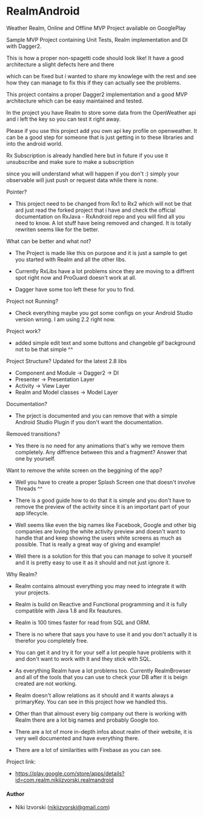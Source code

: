 # RealmAndroid
Weather Realm, Online and Offline MVP Project available on GooglePlay

Sample MVP Project containing Unit Tests, Realm implementation and DI with Dagger2. 

This is how a proper non-spagetti code should look like! It have a good architecture a slight defects here and there 

which can be fixed but i wanted to share my knowlege with the rest and see how they can manage to fix this if they can actually see the problems. 

This project contains a proper Dagger2 implementation and a good MVP architecture which can be easy maintained and tested.

In the project you have Realm to store some data from the OpenWeather api and i left the key so you can test it right away.

Please if you use this project add you own api key profile on openweather. It can be a good step for someone that is just getting in to these libraries and into the android world.

Rx Subscription is already handled here but in future if you use it unsubscribe and make sure to make a subscription 

since you will understand what will happen if you don't :) simply your observable will just push or request data while there is none.

Pointer?

- This project need to be changed from Rx1 to Rx2 which will not be that ard just read the forked project that i have and check the official documentation on RxJava - RxAndroid repo and you will find all you need to know. A lot stuff have being removed and changed. It is totally rewriten seems like for the better.

What can be better and what not?

- The Project is made like this on purpose and it is just a sample to get you started with Realm and all the other libs.

- Currently RxLibs have a lot problems since they are moving to a diffrent spot right now and ProGuard doesn't work at all.

- Dagger have some too left these for you to find.

Project not Running? 

- Check everything maybe you got some configs on your Android Studio version wrong. I am using 2.2 right now.

Project work?

- added simple edit text and some buttons and changeble gif background not to be that simple ^^

Project Structure? Updated for the latest 2.8 libs

- Component and Module -> Dagger2 -> DI
- Presenter -> Presentation Layer
- Activity -> View Layer
- Realm and Model classes -> Model Layer

Documentation?

- The prject is documented and you can remove that with a simple Android Studio Plugin if you don't want the documentation.

Removed transitions?

- Yes there is no need for any animations that's why we remove them completely. Any diffrence between this and a fragment? Answer that one by yourself.

Want to remove the white screen on the beggining of the app?

- Well you have to create a proper Splash Screen one that doesn't involve Threads ^^

- There is a good guide how to do that it is simple and you don't have to remove the preview of the activity since it is an important part of your app lifecycle.

- Well seems like even the big names like Facebook, Google and other big companies are loving the white activity preview and
doesn't want to handle that and keep showing the users white screens as much as possible. That is really a great way of giving and example!

- Well there is a solution for this that you can manage to solve it yourself and it is pretty easy to use it as it should and not just ignore it.

Why Realm?

- Realm contains almoust everything you may need to integrate it with your projects.

- Realm is build on Reactive and Functional programming and it is fully compatible with Java 1.8 and Rx feautures.

- Realm is 100 times faster for read from SQL and ORM. 

- There is no where that says you have to use it and you don't actually it is therefor you completely free.

- You can get it and try it for your self a lot people have problems with it and don't want to work with it and they stick with SQL.

- As everything Realm have a lot problems too. Currently RealmBrowser and all of the tools that you can use to check your DB after it is beign
created are not working. 

- Realm doesn't allow relations as it should and it wants always a primaryKey. You can see in this project how we handled this.

- Other than that almoust every big company out there is working with Realm there are a lot big names and probably Google too.

- There are a lot of more in-depth infos about realm of their website, it is very well documented and have everything there.

- There are a lot of similarities with Firebase as you can see.

Project link:

- https://play.google.com/store/apps/details?id=com.realm.nikiizvorski.realmandroid


#### Author

- Niki Izvorski (nikiizvorski@gmail.com)
